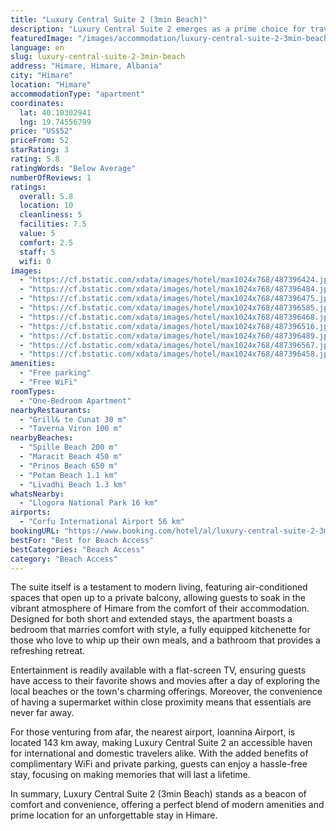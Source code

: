 ```yaml
---
title: "Luxury Central Suite 2 (3min Beach)"
description: "Luxury Central Suite 2 emerges as a prime choice for travelers seeking comfort and convenience in the heart of Himare, Vlorë County."
featuredImage: "/images/accommodation/luxury-central-suite-2-3min-beach-487396424.jpg"
language: en
slug: luxury-central-suite-2-3min-beach
address: "Himare, Himare, Albania"
city: "Himare"
location: "Himare"
accommodationType: "apartment"
coordinates:
  lat: 40.10302941
  lng: 19.74556799
price: "US$52"
priceFrom: 52
starRating: 3
rating: 5.8
ratingWords: "Below Average"
numberOfReviews: 1
ratings:
  overall: 5.8
  location: 10
  cleanliness: 5
  facilities: 7.5
  value: 5
  comfort: 2.5
  staff: 5
  wifi: 0
images:
  - "https://cf.bstatic.com/xdata/images/hotel/max1024x768/487396424.jpg?k=05931c64a3e4c9ed9608adb3af4c71e6665a5a077a6df4e9dc3298c516bdb52e&o=&hp=1"
  - "https://cf.bstatic.com/xdata/images/hotel/max1024x768/487396484.jpg?k=f64af6ca329461839df8f13931792796e1fbcfbd70db56e3a7b8688c75d86405&o=&hp=1"
  - "https://cf.bstatic.com/xdata/images/hotel/max1024x768/487396475.jpg?k=5025516a41d43a1420c1d86aebae149943a314c788cc9d5f954d5030ada872c2&o=&hp=1"
  - "https://cf.bstatic.com/xdata/images/hotel/max1024x768/487396585.jpg?k=5d35fff112833a106c010558fa2f643f13bae7a30a5d2e6620fac0ec4e8ef2a7&o=&hp=1"
  - "https://cf.bstatic.com/xdata/images/hotel/max1024x768/487396468.jpg?k=eba507495ae425641c096dc3869b8e53bab90a024a1b1824b64ce6a6b16bf20b&o=&hp=1"
  - "https://cf.bstatic.com/xdata/images/hotel/max1024x768/487396516.jpg?k=d1075f37446ed1c3d5e9bf3bd2f7cf58d42e70a1d83ed244ba1b8e6f0c3670cf&o=&hp=1"
  - "https://cf.bstatic.com/xdata/images/hotel/max1024x768/487396489.jpg?k=1aabb6a37817879c23b20c28769117756c469c685b0c6075be64d03c238bf22d&o=&hp=1"
  - "https://cf.bstatic.com/xdata/images/hotel/max1024x768/487396567.jpg?k=e1b986fcf6a4ee629c987a1b3cb573ffb915aa8b1022fafd7e9627dd637500a2&o=&hp=1"
  - "https://cf.bstatic.com/xdata/images/hotel/max1024x768/487396458.jpg?k=f401afc42148eb9e91e5e3a004e14d6fa850415e3fec21378702a01df14f5e88&o=&hp=1"
amenities:
  - "Free parking"
  - "Free WiFi"
roomTypes:
  - "One-Bedroom Apartment"
nearbyRestaurants:
  - "Grill& te Cunat 30 m"
  - "Taverna Viron 100 m"
nearbyBeaches:
  - "Spille Beach 200 m"
  - "Maracit Beach 450 m"
  - "Prinos Beach 650 m"
  - "Potam Beach 1.1 km"
  - "Livadhi Beach 1.3 km"
whatsNearby:
  - "Llogora National Park 16 km"
airports:
  - "Corfu International Airport 56 km"
bookingURL: "https://www.booking.com/hotel/al/luxury-central-suite-2-3min-beach.en-gb.html?aid=8035640"
bestFor: "Best for Beach Access"
bestCategories: "Beach Access"
category: "Beach Access"
---
```


The suite itself is a testament to modern living, featuring air-conditioned spaces that open up to a private balcony, allowing guests to soak in the vibrant atmosphere of Himare from the comfort of their accommodation. Designed for both short and extended stays, the apartment boasts a bedroom that marries comfort with style, a fully equipped kitchenette for those who love to whip up their own meals, and a bathroom that provides a refreshing retreat.

Entertainment is readily available with a flat-screen TV, ensuring guests have access to their favorite shows and movies after a day of exploring the local beaches or the town's charming offerings. Moreover, the convenience of having a supermarket within close proximity means that essentials are never far away.

For those venturing from afar, the nearest airport, Ioannina Airport, is located 143 km away, making Luxury Central Suite 2 an accessible haven for international and domestic travelers alike. With the added benefits of complimentary WiFi and private parking, guests can enjoy a hassle-free stay, focusing on making memories that will last a lifetime.

In summary, Luxury Central Suite 2 (3min Beach) stands as a beacon of comfort and convenience, offering a perfect blend of modern amenities and prime location for an unforgettable stay in Himare.